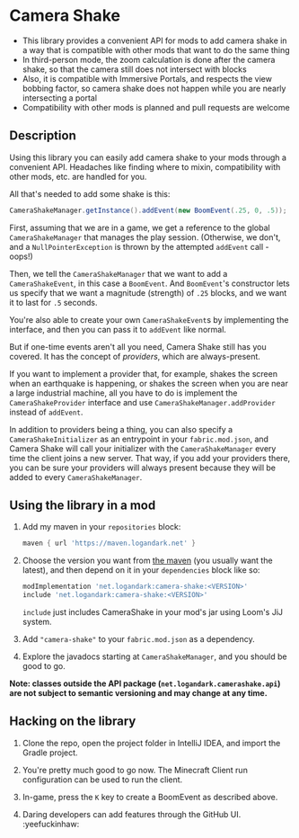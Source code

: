 # Camera Shake

- This library provides a convenient API for mods to add camera shake in a way
  that is compatible with other mods that want to do the same thing
- In third-person mode, the zoom calculation is done after the camera shake, so
  that the camera still does not intersect with blocks
- Also, it is compatible with Immersive Portals, and respects the view bobbing
  factor, so camera shake does not happen while you are nearly intersecting a
  portal
- Compatibility with other mods is planned and pull requests are welcome

## Description

Using this library you can easily add camera shake to your mods through a
convenient API. Headaches like finding where to mixin, compatibility with other
mods, etc. are handled for you.

All that's needed to add some shake is this:

```java
CameraShakeManager.getInstance().addEvent(new BoomEvent(.25, 0, .5));
```

First, assuming that we are in a game, we get a reference to the global
`CameraShakeManager` that manages the play session. (Otherwise, we don't, and a
`NullPointerException` is thrown by the attempted `addEvent` call - oops!)

Then, we tell the `CameraShakeManager` that we want to add a `CameraShakeEvent`,
in this case a `BoomEvent`. And `BoomEvent`'s constructor lets us specify that
we want a magnitude (strength) of `.25` blocks, and we want it to last for `.5`
seconds.

You're also able to create your own `CameraShakeEvent`s by implementing the
interface, and then you can pass it to `addEvent` like normal.

But if one-time events aren't all you need, Camera Shake still has you covered.
It has the concept of *providers*, which are always-present.

If you want to implement a provider that, for example, shakes the screen when an
earthquake is happening, or shakes the screen when you are near a large
industrial machine, all you have to do is implement the `CameraShakeProvider`
interface and use `CameraShakeManager.addProvider` instead of `addEvent`.

In addition to providers being a thing, you can also specify a
`CameraShakeInitializer` as an entrypoint in your `fabric.mod.json`, and Camera
Shake will call your initializer with the `CameraShakeManager` every time the
client joins a new server. That way, if you add your providers there, you can
be sure your providers will always present because they will be added to every
`CameraShakeManager`.

## Using the library in a mod

1. Add my maven in your `repositories` block:

   ```groovy
   maven { url 'https://maven.logandark.net' }
   ```

2. Choose the version you want from
   [the maven](http://maven.logandark.net/net/logandark/camera-shake/) (you
   usually want the latest), and then depend on it in your `dependencies` block
   like so:

   ```groovy
   modImplementation 'net.logandark:camera-shake:<VERSION>'
   include 'net.logandark:camera-shake:<VERSION>'
   ```

   `include` just includes CameraShake in your mod's jar using Loom's JiJ
   system.

3. Add `"camera-shake"` to your `fabric.mod.json` as a dependency.

4. Explore the javadocs starting at `CameraShakeManager`, and you should be good
   to go.

**Note: classes outside the API package (`net.logandark.camerashake.api`) are
not subject to semantic versioning and may change at any time.**

## Hacking on the library

1. Clone the repo, open the project folder in IntelliJ IDEA, and import the
   Gradle project.

2. You're pretty much good to go now. The Minecraft Client run configuration can
   be used to run the client.

3. In-game, press the `K` key to create a BoomEvent as described above.

4. Daring developers can add features through the GitHub UI. :yeefuckinhaw:
